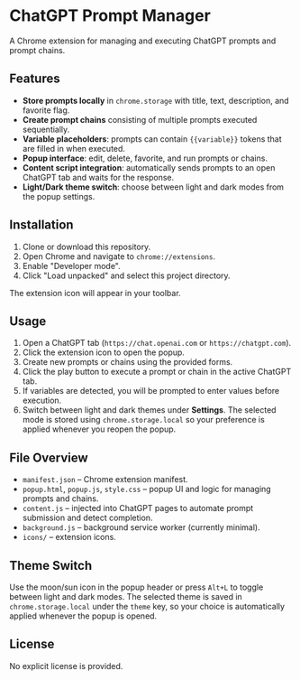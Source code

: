# ChatGPT Prompt Manager

A Chrome extension for managing and executing ChatGPT prompts and prompt chains.

## Features

- **Store prompts locally** in `chrome.storage` with title, text, description, and favorite flag.
- **Create prompt chains** consisting of multiple prompts executed sequentially.
- **Variable placeholders**: prompts can contain `{{variable}}` tokens that are filled in when executed.
- **Popup interface**: edit, delete, favorite, and run prompts or chains.
- **Content script integration**: automatically sends prompts to an open ChatGPT tab and waits for the response.
- **Light/Dark theme switch**: choose between light and dark modes from the popup settings.

## Installation

1. Clone or download this repository.
2. Open Chrome and navigate to `chrome://extensions`.
3. Enable "Developer mode".
4. Click "Load unpacked" and select this project directory.

The extension icon will appear in your toolbar.

## Usage

1. Open a ChatGPT tab (`https://chat.openai.com` or `https://chatgpt.com`).
2. Click the extension icon to open the popup.
3. Create new prompts or chains using the provided forms.
4. Click the play button to execute a prompt or chain in the active ChatGPT tab.
5. If variables are detected, you will be prompted to enter values before execution.
6. Switch between light and dark themes under **Settings**. The selected mode is stored using `chrome.storage.local` so your preference is applied whenever you reopen the popup.

## File Overview

- `manifest.json` – Chrome extension manifest.
- `popup.html`, `popup.js`, `style.css` – popup UI and logic for managing prompts and chains.
- `content.js` – injected into ChatGPT pages to automate prompt submission and detect completion.
- `background.js` – background service worker (currently minimal).
- `icons/` – extension icons.

## Theme Switch

Use the moon/sun icon in the popup header or press `Alt+L` to toggle between light and dark modes. The selected theme is saved in `chrome.storage.local` under the `theme` key, so your choice is automatically applied whenever the popup is opened.

## License

No explicit license is provided.

